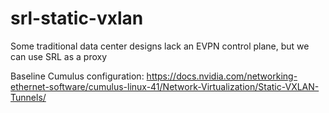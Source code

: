 # srl-static-vxlan
Some traditional data center designs lack an EVPN control plane, but we can use SRL as a proxy

Baseline Cumulus configuration: https://docs.nvidia.com/networking-ethernet-software/cumulus-linux-41/Network-Virtualization/Static-VXLAN-Tunnels/
